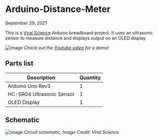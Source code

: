 # Arduino-Distance-Meter

September 29, 2021

This is a [Viral Science](https://www.viralsciencecreativity.com/post/arduino-distance-meter-oled-display-ultrasonic-sensor-hc-sr04) Arduino breadboard project. It uses an ultrasonic sensor to measure distance and displays output on an OLED display.

![image](https://user-images.githubusercontent.com/93152842/190872451-2822a7ae-43c7-416b-93ee-23c4860b575f.png)
*Check out the [Youtube video](https://youtu.be/ElIwcC5tcrg) for a demo!*

## Parts list
|Description| Quantity|
|-|-|
|Arduino Uno Rev3| 1|
|HC-SR04 Ultrasonic Sensor|1|
|OLED Display| 1|
## Schematic
![image](https://user-images.githubusercontent.com/93152842/190872666-b2fe3003-a497-4675-b7eb-9c0ab9b61add.png)
*Circuit schematic, Image Credit: Viral Science*
